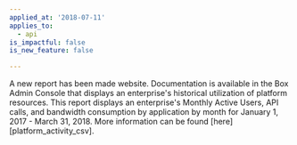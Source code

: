 ```yaml
---
applied_at: '2018-07-11'
applies_to:
  - api
is_impactful: false
is_new_feature: false

---
```



A new report has been made website. Documentation is available in the Box Admin
Console that displays an enterprise's historical utilization of platform
resources. This report displays an enterprise's Monthly Active Users, API calls,
and bandwidth consumption by application by month for January 1, 2017 - March
31, 2018. More information can be found [here][platform_activity_csv].

